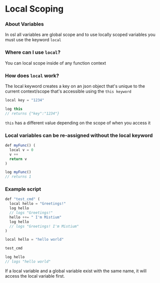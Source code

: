 # Local Scoping

### About Variables

In osl all variables are global scope and to use locally scoped variables you must use the keyword `local`

### Where can I use `local`?

You can local scope inside of any function context

### How does `local` work?

The local keyword creates a key on an json object that's unique to the current context/scope that's accessible using the `this keyword`

```js
local key = "1234"

log this
// returns {"key":"1234"}
```

`this` has a different value depending on the scope of when you access it

### Local variables can be re-assigned without the local keyword

```javascript
def myFunc() (
  local v = 0
  v ++
  return v
)

log myFunc()
// returns 1
```

### Example script

```js
def "test_cmd" (
  local hello = "Greetings!"
  log hello
  // logs "Greetings!"
  hello ++= " I'm Mistium"
  log hello
  // logs "Greetings! I'm Mistium"
)

local hello = "hello world"

test_cmd

log hello
// logs "hello world"
```

If a local variable and a global variable exist with the same name, it will access the local variable first.
